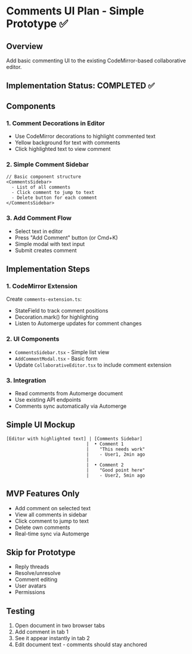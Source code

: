 # Comments UI Plan - Simple Prototype ✅

## Overview
Add basic commenting UI to the existing CodeMirror-based collaborative editor.

## Implementation Status: COMPLETED ✅

## Components

### 1. Comment Decorations in Editor
- Use CodeMirror decorations to highlight commented text
- Yellow background for text with comments
- Click highlighted text to view comment

### 2. Simple Comment Sidebar
```tsx
// Basic component structure
<CommentsSidebar>
  - List of all comments
  - Click comment to jump to text
  - Delete button for each comment
</CommentsSidebar>
```

### 3. Add Comment Flow
- Select text in editor
- Press "Add Comment" button (or Cmd+K)
- Simple modal with text input
- Submit creates comment

## Implementation Steps

### 1. CodeMirror Extension
Create `comments-extension.ts`:
- StateField to track comment positions
- Decoration.mark() for highlighting
- Listen to Automerge updates for comment changes

### 2. UI Components
- `CommentsSidebar.tsx` - Simple list view
- `AddCommentModal.tsx` - Basic form
- Update `CollaborativeEditor.tsx` to include comment extension

### 3. Integration
- Read comments from Automerge document
- Use existing API endpoints
- Comments sync automatically via Automerge

## Simple UI Mockup
```
[Editor with highlighted text] | [Comments Sidebar]
                              |  • Comment 1
                              |    "This needs work"
                              |    - User1, 2min ago
                              |  
                              |  • Comment 2
                              |    "Good point here"
                              |    - User2, 5min ago
```

## MVP Features Only
- Add comment on selected text
- View all comments in sidebar
- Click comment to jump to text
- Delete own comments
- Real-time sync via Automerge

## Skip for Prototype
- Reply threads
- Resolve/unresolve
- Comment editing
- User avatars
- Permissions

## Testing
1. Open document in two browser tabs
2. Add comment in tab 1
3. See it appear instantly in tab 2
4. Edit document text - comments should stay anchored